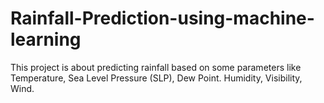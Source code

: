 # Rainfall-Prediction-using-machine-learning
This project is about predicting rainfall based on some parameters like Temperature, Sea Level Pressure (SLP), Dew Point. Humidity, Visibility, Wind.

